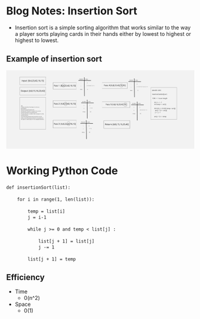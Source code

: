 # Blog Notes: Insertion Sort

- Insertion sort is a simple sorting algorithm that works similar to the way a player sorts playing cards in their hands either by lowest to highest or highest to lowest.

## Example of insertion sort
![](sort.png)

# Working Python Code
```
def insertionSort(list):

	for i in range(1, len(list)):

		temp = list[i]
		j = i-1

		while j >= 0 and temp < list[j] :

			list[j + 1] = list[j]
			j -= 1

		list[j + 1] = temp

```
## Efficiency
- Time
  * 0(n^2)
- Space
  * 0(1)
